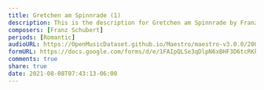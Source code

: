 ```yaml
---
title: Gretchen am Spinnrade (1)
description: This is the description for Gretchen am Spinnrade by Franz Schubert
composers: [Franz Schubert]
periods: [Romantic]
audioURL: https://OpenMusicDataset.github.io/Maestro/maestro-v3.0.0/2009/MIDI-Unprocessed_08_R1_2009_01-04_ORIG_MID--AUDIO_08_R1_2009_08_R1_2009_03_WAV.midi
formURL: https://docs.google.com/forms/d/e/1FAIpQLSe3qDlpN6xBHF3D6tcRKkUCq3ptuIYg4b_O0TGb4gCBdsuScg/viewform
comments: true
share: true
date: 2021-08-08T07:43:13-06:00
---
```

